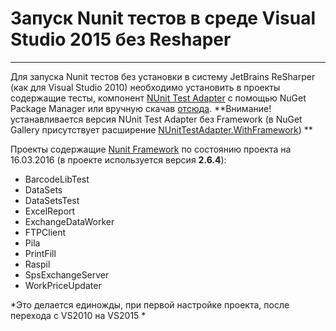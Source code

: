 # Запуск Nunit тестов в среде Visual Studio 2015 без Reshaper #

---

Для запуска Nunit тестов без установки в систему JetBrains ReSharper (как для Visual Studio 2010)  необходимо установить в проекты содержащие тесты, компонент
[NUnit Test Adapter](https://www.nuget.org/packages/NUnitTestAdapter/) с помощью NuGet Package Manager или вручную скачав
[отсюда](https://development.nesterof.com/development_environment/test/test_adapter/_files/NUnitVisualStudioTestAdapter-2.0.0.vsix). **Внимание! устанавливается версия
NUnit Test Adapter без Framework (в NuGet Gallery присутствует расширение [NUnitTestAdapter.WithFramework](https://www.nuget.org/packages/NUnitTestAdapter.WithFramework/)) **

Проекты содержащие [Nunit Framework](http://nunit.org/index.php?p=download) по состоянию проекта на 16.03.2016 (в проекте используется версия **2.6.4**):

* BarcodeLibTest
* DataSets
* DataSetsTest
* ExcelReport
* ExchangeDataWorker
* FTPClient
* Pila
* PrintFill
* Raspil
* SpsExchangeServer
* WorkPriceUpdater

*Это делается единожды, при первой настройке проекта, после перехода с VS2010 на VS2015 *